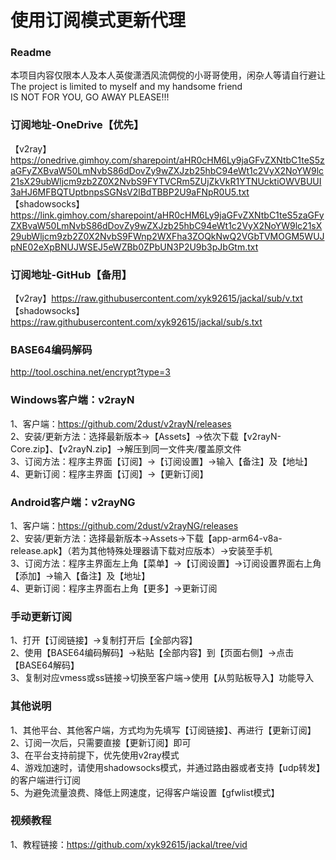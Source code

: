# 使用订阅模式更新代理</br> 

### Readme</br> 
本项目内容仅限本人及本人英俊潇洒风流倜傥的小哥哥使用，闲杂人等请自行避让</br> 
The project is limited to myself and my handsome friend</br>
IS NOT FOR YOU, GO AWAY PLEASE!!!</br> 

### 订阅地址-OneDrive【优先】</br> 
【v2ray】https://onedrive.gimhoy.com/sharepoint/aHR0cHM6Ly9jaGFvZXNtbC1teS5zaGFyZXBvaW50LmNvbS86dDovZy9wZXJzb25hbC94eWt1c2VyX2NoYW9lc21sX29ubWljcm9zb2Z0X2NvbS9FYTVCRm5ZUjZkVkR1YTNUcktiOWVBUUI3aHJ6MFBQTUptbnpsSGNsV2lBdTBBP2U9aFNpR0U5.txt</br> 
【shadowsocks】https://link.gimhoy.com/sharepoint/aHR0cHM6Ly9jaGFvZXNtbC1teS5zaGFyZXBvaW50LmNvbS86dDovZy9wZXJzb25hbC94eWt1c2VyX2NoYW9lc21sX29ubWljcm9zb2Z0X2NvbS9FWnp2WXFha3ZOQkNwQ2VGbTVMOGM5WUJpNE02eXpBNUJWSEJ5eWZBb0ZPbUN3P2U9b3pJbGtm.txt</br> 

### 订阅地址-GitHub【备用】</br> 
【v2ray】https://raw.githubusercontent.com/xyk92615/jackal/sub/v.txt</br> 
【shadowsocks】https://raw.githubusercontent.com/xyk92615/jackal/sub/s.txt</br> 

### BASE64编码解码</br>
http://tool.oschina.net/encrypt?type=3</br> 

### Windows客户端：v2rayN</br> 
1、客户端：https://github.com/2dust/v2rayN/releases</br> 
2、安装/更新方法：选择最新版本→【Assets】→依次下载【v2rayN-Core.zip】、【v2rayN.zip】→解压到同一文件夹/覆盖原文件</br> 
3、订阅方法：程序主界面【订阅】→【订阅设置】→输入【备注】及【地址】</br> 
4、更新订阅：程序主界面【订阅】→【更新订阅】</br> 

### Android客户端：v2rayNG</br> 
1、客户端：https://github.com/2dust/v2rayNG/releases</br>
2、安装/更新方法：选择最新版本→Assets→下载【app-arm64-v8a-release.apk】（若为其他特殊处理器请下载对应版本）→安装至手机</br> 
3、订阅方法：程序主界面左上角【菜单】→【订阅设置】→订阅设置界面右上角【添加】→输入【备注】及【地址】</br> 
4、更新订阅：程序主界面右上角【更多】→更新订阅</br> 

### 手动更新订阅</br> 
1、打开【订阅链接】→复制打开后【全部内容】</br> 
2、使用【BASE64编码解码】→粘贴【全部内容】到【页面右侧】→点击【BASE64解码】</br> 
3、复制对应vmess或ss链接→切换至客户端→使用【从剪贴板导入】功能导入</br> 

### 其他说明</br> 
1、其他平台、其他客户端，方式均为先填写【订阅链接】、再进行【更新订阅】</br> 
2、订阅一次后，只需要直接【更新订阅】即可</br> 
3、在平台支持前提下，优先使用v2ray模式</br> 
4、游戏加速时，请使用shadowsocks模式，并通过路由器或者支持【udp转发】的客户端进行订阅</br> 
5、为避免流量浪费、降低上网速度，记得客户端设置【gfwlist模式】</br> 

### 视频教程</br> 
1、教程链接：https://github.com/xyk92615/jackal/tree/vid</br> 
